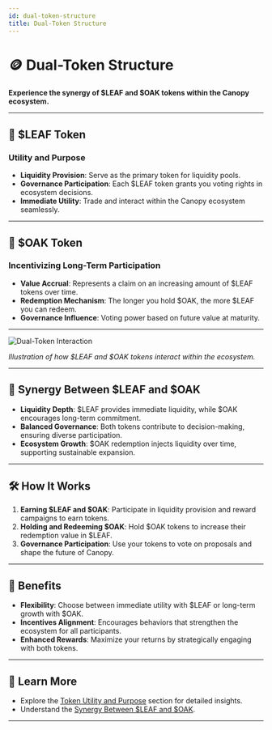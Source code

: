 ```yaml
---
id: dual-token-structure
title: Dual-Token Structure
---
```


# 🪙 Dual-Token Structure

**Experience the synergy of $LEAF and $OAK tokens within the Canopy ecosystem.**

---

## 🌿 **$LEAF Token**

### **Utility and Purpose**

- **Liquidity Provision**: Serve as the primary token for liquidity pools.
- **Governance Participation**: Each $LEAF token grants you voting rights in ecosystem decisions.
- **Immediate Utility**: Trade and interact within the Canopy ecosystem seamlessly.

---

## 🌳 **$OAK Token**

### **Incentivizing Long-Term Participation**

- **Value Accrual**: Represents a claim on an increasing amount of $LEAF tokens over time.
- **Redemption Mechanism**: The longer you hold $OAK, the more $LEAF you can redeem.
- **Governance Influence**: Voting power based on future value at maturity.

---

![Dual-Token Interaction](../assets/images/dual-token-interaction.png)

*Illustration of how $LEAF and $OAK tokens interact within the ecosystem.*

---

## 🔗 **Synergy Between $LEAF and $OAK**

- **Liquidity Depth**: $LEAF provides immediate liquidity, while $OAK encourages long-term commitment.
- **Balanced Governance**: Both tokens contribute to decision-making, ensuring diverse participation.
- **Ecosystem Growth**: $OAK redemption injects liquidity over time, supporting sustainable expansion.

---

## 🛠️ **How It Works**

1. **Earning $LEAF and $OAK**: Participate in liquidity provision and reward campaigns to earn tokens.
2. **Holding and Redeeming $OAK**: Hold $OAK tokens to increase their redemption value in $LEAF.
3. **Governance Participation**: Use your tokens to vote on proposals and shape the future of Canopy.

---

## 🎯 **Benefits**

- **Flexibility**: Choose between immediate utility with $LEAF or long-term growth with $OAK.
- **Incentives Alignment**: Encourages behaviors that strengthen the ecosystem for all participants.
- **Enhanced Rewards**: Maximize your returns by strategically engaging with both tokens.

---

## 📖 **Learn More**

- Explore the [Token Utility and Purpose](../token-utility-and-purpose/leaf-token.md) section for detailed insights.
- Understand the [Synergy Between $LEAF and $OAK](../token-utility-and-purpose/synergy-between-leaf-and-oak.md).

---
